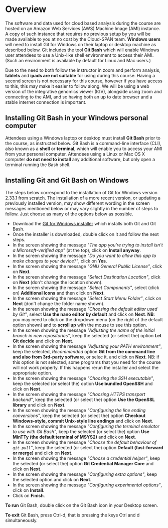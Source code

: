 # Overview

The software and data used for cloud based analysis during the course are hosted on an Amazon Web Services (AWS) Machine Image (AMI) instance. A copy of such instance that requires no previous setup by you will be made available to you at no cost by the Cloud-SPAN team. **Windows users** will need to install Git for Windows on their laptop or desktop machine as described below. Git includes the tool **Git Bash** which will enable Windows user attendees to use a Unix-like shell environment to access their AMI. (Such an environment is available by default for Linux and Mac users.) 

Due to the need to both follow the instructor in zoom and perform analysis, **tablets** and **ipads are not suitable** for using during this course. Having a second screen is not necessary for this course, however if you have access to this, this may make it easier to follow along. We will be using a web version of the integrative genomics viewer (IGV), alongside using zoom and connecting to the AMI, and so having both an up to date browser and a stable internet connection is important.


## Installing Git Bash in your Windows personal computer

Attendees using a Windows laptop or desktop must install **Git Bash** prior to the course, as instructed below. Git Bash is a command-line interface (CLI), also known as a **shell** or **terminal**, which will enable you to access your AMI from your personal computer. Attendees using a Linux or Mac OS X computer **do not need to install** any additional software, but only open a terminal running the Bash shell. 

## Installing Git and Git Bash on Windows
The steps below correspond to the installation of Git for Windows version 2.33.1 from scratch. The installation of a more recent version, or updating a previously installed version, may show different wording in the screen messages mentioned below or may vary slightly in the number of steps to follow. Just choose as many of the options below as possible. 
- Download the [Git for Windows installer](https://gitforwindows.org/) which installs both Git and Git Bash. 
- Once the installer is downloaded, double click on it and follow the next steps.
- In the screen showing the message *"The app you're trying to install isn't a Microsoft-verified app"* (at the top), click on **Install anyway**.
- In the screen showing the message *"Do you want to allow this app to make changes to your device?"*, click on **Yes**.
- In the screen showing the message *"GNU General Public License"*, click on **Next**.
- In the screen showing the message *"Select Destination Location"*, click on **Next** (don't change the location shown).
- In the screen showing the message *"Select Components"*, select (click on) **Additional Icons** and then click on **Next**.
- In the screen showing the message *"Select Start Menu Folder"*, click on **Next** (don't change the folder name shown).
- In the screen showing the message *"Choosing the default editor used by Git"*, select **Use the nano editor by default** and click on **Next**. **NB**: you may need to click on the dropdown menu (on the right of the default option shown) and to **scroll up** with the mouse to see this option.
- In the screen showing the message *"Adjusting the name of the initial branch in new repositories"*, keep the selected (or select the) option  **Let Git decide** and click on **Next**.
- In the screen showing the message *"Adjusting your PATH environment"*, keep the selected, *Recommended* option **Git from the command line and also from 3rd-party software**, or selec it, and click on **Next**. NB: if this option is not selected, some programs that you need for the course will not work properly. If this happens rerun the installer and select the appropriate option.
- In the screen showing the message *"Choosing the SSH executable"*, keep the selected (or select the) option **Use bundled OpenSSH** and click on **Next**.
- In the screen showing the message *"Choosing HTTPS transport backend"*, keep the selected (or select the) option **Use the OpenSSL library** and click on **Next**.
- In the screen showing the message *"Configuring the line ending conversions"*, keep the selected (or select the) option **Checkout Windows-style, commit Unix-style line endings** and click on **Next**.
- In the screen showing the message *"Configuring the terminal emulator to use with Git Bash"*, keep the selected (or select the) option **Use MinTTy (the default terminal of MSYS2)** and click on **Next**.
- In the screen showing the message *"Choose the default behaviour of `git pull`"*, keep the selected (or select the) option **Default (fast-forward or merge)** and click on **Next**. 
- In the screen showing the message *"Choose a credential helper"*, keep the selected (or select the) option **Git Credential Manager Core** and click on **Next**.
- In the screen showing the message *"Configuring extra options"*, keep the selected option and click on **Next**.
- In the screen showing the message *"Configuring experimental options"*, click on **Install**.
- Click on **Finish**.

**To run** Git Bash, double click on the Git Bash icon in your Desktop screen.

**To exit** Git Bash, press Ctrl-d, that is pressing the keys Ctrl and d simultaneously.




